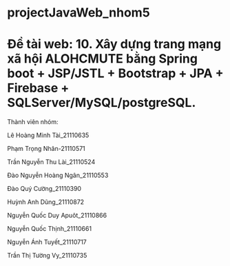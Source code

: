 # projectJavaWeb_nhom5
# Đề tài web: 10. Xây dựng trang mạng xã hội ALOHCMUTE bằng Spring boot + JSP/JSTL + Bootstrap + JPA + Firebase + SQLServer/MySQL/postgreSQL.
Thành viên nhóm:

Lê Hoàng Minh Tài_21110635

Phạm Trọng Nhân-21110571

Trần Nguyễn Thu Lài_21110524

Đào Nguyễn Hoàng Ngân_21110553

Đào Quý Cường_21110390

Huỳnh Anh Dũng_21110872

Nguyễn Quốc Duy Apuôt_21110866

Nguyễn Quốc Thịnh_21110661

Nguyễn Ánh Tuyết_21110717

Trần Thị Tường Vy_21110735
